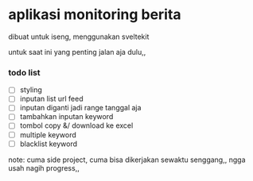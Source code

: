 # aplikasi monitoring berita

dibuat untuk iseng, menggunakan sveltekit

untuk saat ini yang penting jalan aja dulu,,

### todo list

- [ ] styling
- [ ] inputan list url feed
- [ ] inputan diganti jadi range tanggal aja
- [ ] tambahkan inputan keyword
- [ ] tombol copy &/ download ke excel
- [ ] multiple keyword
- [ ] blacklist keyword

note: cuma side project, cuma bisa dikerjakan sewaktu senggang,, ngga usah nagih progress,,
